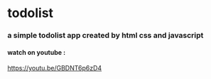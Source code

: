 # todolist

### a simple todolist app created by html css and javascript

#### watch on youtube : 
https://youtu.be/GBDNT6p6zD4
